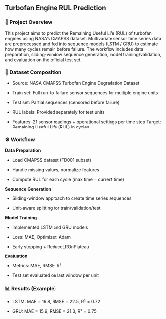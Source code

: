 ## Turbofan Engine RUL Prediction
### 📌 Project Overview

This project aims to predict the Remaining Useful Life (RUL) of turbofan engines using NASA’s CMAPSS dataset.
Multivariate sensor time series data are preprocessed and fed into sequence models (LSTM / GRU) to estimate how many cycles remain before failure.
The workflow includes data preparation, sliding-window sequence generation, model training/validation, and evaluation on the official test set.

### 📂 Dataset Composition

- Source: NASA CMAPSS Turbofan Engine Degradation Dataset

- Train set: Full run-to-failure sensor sequences for multiple engine units

- Test set: Partial sequences (censored before failure)

- RUL labels: Provided separately for test units

- Features: 21 sensor readings + operational settings per time step
Target: Remaining Useful Life (RUL) in cycles

### ⚙️ Workflow

**Data Preparation**

- Load CMAPSS dataset (FD001 subset)

- Handle missing values, normalize features

- Compute RUL for each cycle (max time − current time)

**Sequence Generation**

- Sliding-window approach to create time series sequences

- Unit-aware splitting for train/validation/test

**Model Training**

- Implemented LSTM and GRU models

- Loss: MAE, Optimizer: Adam

- Early stopping + ReduceLROnPlateau

**Evaluation**

- Metrics: MAE, RMSE, R²

- Test set evaluated on last window per unit

### 📊 Results (Example)

- LSTM: MAE = 16.8, RMSE = 22.5, R² = 0.72

- GRU: MAE = 15.9, RMSE = 21.3, R² = 0.75
